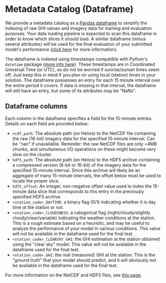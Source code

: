 # Metadata Catalog (Dataframe)

We provide a metadata catalog as a [Pandas dataframe](https://pandas.pydata.org/pandas-docs/stable/reference/api/pandas.DataFrame.html)
to simplify the indexing of raw GHI values and imagery data for training and evaluation purposes. Your
data loading pipeline is expected to scan this dataframe in order to know which slices it should load.
A similar dataframe (minus several attributes) will be used for the final evaluation of your submitted
model's performance ([click here](https://github.com/mila-iqia/ift6759/blob/master/projects/project1/evaluation.md)
for more information).

The dataframe is indexed using timestamps compatible with Python's ``datetime`` package ([more
info here](https://docs.python.org/3/library/datetime.html)). These timestamps are in Coordinated
Universal Time (or UTC), so do not be worried if sunrise/sunset times seem off. Just keep
this in mind if you plan on using local (station) times in your solution. The dataframe possesses
an entry for each 15 minute interval over the entire period it covers. If data is missing in that
interval, the dataframe will still have an entry, but some of its attributes may be "NaNs".

## Dataframe columns

Each column in the dataframe specifies a field for the 15-minute entries. Details on each field
are provided below:

 - ``ncdf_path``: The absolute path (on Helios) to the NetCDF file containing the raw (16-bit) imagery data
   for the specified 15-minute interval. Can be "nan" if unavailable. Reminder: the raw NetCDF files are
   only ~4MB chunks, and simultaneous I/O operations on these might become very slow on the cluster.
 - ``hdf5_path``: The absolute path (on Helios) to the HDF5 archive containing a compressed version (8-bit
   or 16-bit) of the imagery data for the specified 15-minute interval. Since this archive will likely
   be an aggregate of many 15-minute intervals, the offset below must be used to locate the proper slice.
 - ``hdf5_offset``: An integer, non-negative offset value used to index the 15-minute data slice that 
   corresponds to this entry in the previously specified HDF5 archive.
 - ``<station_code>_DAYTIME``: a binary flag (0/1) indicating whether it is day time at the station or not.
 - ``<station_code>_CLOUDINESS``: a categorical flag (night/cloudy/slightly cloudy/clear/variable) indicating
   the weather conditions at the station. This is a rough estimate based on a heuristic, and may be useful
   to analyze the performance of your model in various conditions. This value will not be available in the
   dataframe used for the final test.
 - ``<station_code>_CLEARSKY_GHI``: the GHI estimation at the station obtained using the "clear sky" model.
   This value will not be available in the dataframe used for the final test.
 - ``<station_code>_GHI``: the real (measured) GHI at the station. This is the "ground truth" that your
   model should predict, and it will obviously not be available in the dataframe used for the final test.

For more information on the NetCDF and HDF5 files, see
[this page](https://github.com/mila-iqia/ift6759/blob/master/projects/project1/datasources.md).
